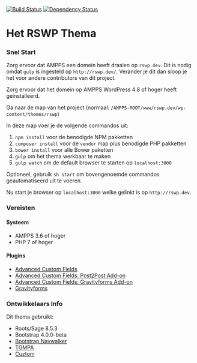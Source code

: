 [![Build Status](https://travis-ci.org/odil-io/rswp.svg?branch=master)](https://travis-ci.org/odil-io/rswp)
[![Dependency Status](https://img.shields.io/david/odil-io/rswp.svg)](https://david-dm.org/odil-io/rswp#info=Dependencies)

# Het RSWP Thema

### Snel Start

Zorg ervoor dat AMPPS een domein heeft draaien op `rswp.dev`.
Dit is nodig omdat `gulp` is ingesteld op `http://rswp.dev/`. Verander je dit dan sloop je het voor andere contributors van dit project.

Zorg ervoor dat het domein op AMPPS  WordPress 4.8 of hoger heeft geinstalleerd.

Ga naar de map van het project (normaal: `/AMPPS-ROOT/www/rswp.dev/wp-content/themes/rswp`)

In deze map voer je de volgende commandos uit:

1. `npm install` voor de benodigde NPM pakketten
2. `composer install` voor de `vendor` map plus benodigde PHP pakketten
3. `bower install` voor alle Bower paketten
4. `gulp` om het thema werkbaar te maken
5. `gulp watch` om de default browser te starten op `localhost:3000`

Optioneel, gebruik `sh start` om bovengenoemde commandos geautomatiseerd uit te voeren.

Nu start je browser op `localhost:3000` welke gelinkt is op `http://rswp.dev`.

### Vereisten

#### Systeem
 * AMPPS 3.6 of hoger
 * PHP 7 of hoger

#### Plugins
* [Advanced Custom Fields](https://www.advancedcustomfields.com/)
* [Advanced Custom Fields: Post2Post Add-on](https://wordpress.org/plugins/post-2-post-for-acf/)
* [Advanced Custom Fields: Gravityforms Add-on](https://wordpress.org/plugins/acf-gravityforms-add-on/)
* [Gravityforms](http://gravityforms.com/)


### Ontwikkelaars Info

Dit thema gebruikt:
 - Roots/Sage 8.5.3
 - Bootstrap 4.0.0-beta
 - [Bootstrap Navwalker](https://github.com/wp-bootstrap/wp-bootstrap-navwalker)
 - [TGMPA](https://github.com/TGMPA/TGM-Plugin-Activation/)
 - [Cuztom](http://github.com/gizburdt/cuztom/)

